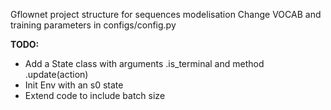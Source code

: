 Gflownet project structure for sequences modelisation
Change VOCAB and training parameters in configs/config.py 

**TODO:**
- Add a State class with arguments .is_terminal and method .update(action)
- Init Env with an s0 state 
- Extend code to include batch size
